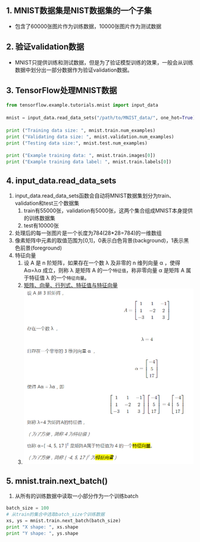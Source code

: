 
## 1. MNIST数据集是NIST数据集的一个子集

* 包含了60000张图片作为训练数据，10000张图片作为测试数据

## 2. 验证validation数据

* MNIST只提供训练和测试数据，但是为了验证模型训练的效果，一般会从训练数据中划分出一部分数据作为验证validation数据。

## 3. TensorFlow处理MNIST数据

```py
from tensorflow.example.tutorials.mnist import input_data

mnist = input_data.read_data_sets("/path/to/MNIST_data/", one_hot=True)

print ("Training data size: ", mnist.train.num_examples)
print ("Validating data size: ", mnist.validation.num_examples)
print ("Testing data size:", mnist.test.num_examples)

print ("Example training data: ", mnist.train.images[0])
print ("Example training data label: ", mnist.train.labels[0])
```

## 4. input_data.read_data_sets

1. input_data.read_data_sets函数会自动将MNIST数据集划分为train、validation和test三个数据集
    1. train有55000张，validation有5000张，这两个集合组成MNIST本身提供的训练数据集
    2. test有10000张
2. 处理后的每一张图片是一个长度为784(28*28=784)的一维数组
3. 像素矩阵中元素的取值范围为[0,1]，0表示白色背景(background)，1表示黑色前景(foreground)
4. 特征向量
    1. 设 A 是 n 阶矩阵，如果存在一个数 λ 及非零的 n 维列向量 α ，使得 Aα=λα 成立，则称 λ 是矩阵 A 的一个`特征值`，称非零向量 α 是矩阵 A 属于特征值 λ 的一个`特征向量`。
    2. [矩阵、向量、行列式、特征值与特征向量](https://blog.csdn.net/a727911438/article/details/77531973)
    3. ![图01.特征向量.png](图01.特征向量.png)

## 5. mnist.train.next_batch()

1. 从所有的训练数据中读取一小部分作为一个训练batch

```py
batch_size = 100
# 从train的集合中选取batch_size个训练数据
xs, ys = mnist.train.next_batch(batch_size)
print "X shape: ", xs.shape
print "Y shape: ", ys.shape
```